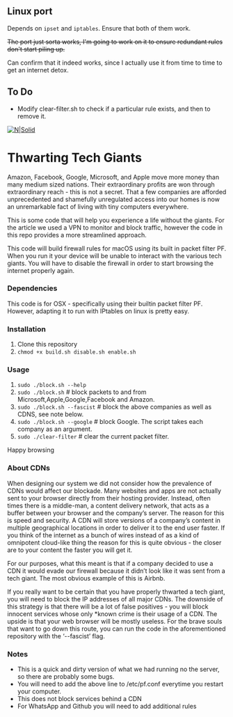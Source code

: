 ## Linux port

Depends on `ipset` and `iptables`. Ensure that both of them work. 

~~The port just sorta works, I'm going to work on it to ensure redundant rules don't start piling up.~~

Can confirm that it indeed works, since I actually use it from time to time to get an internet detox.

## To Do

- Modify clear-filter.sh to check if a particular rule exists, and then to remove it.


[![N|Solid](https://i.kinja-img.com/gawker-media/image/upload/c_fill,fl_progressive,g_center,h_180,q_80,w_320/rdxcnz0ban3vivfm8ect.png)]()
# Thwarting Tech Giants
Amazon, Facebook, Google, Microsoft, and Apple move more money than many medium sized nations. Their extraordinary profits are won through extraordinary reach - this is not a secret. That a few companies are afforded unprecedented and shamefully unregulated access into our homes is now an unremarkable fact of living with tiny computers everywhere.  

This is some code that will help you experience a life without the giants. For the article we used a VPN to monitor and block traffic, however the code in this repo provides a more streamlined approach. 

This code will build firewall rules for macOS using its built in packet filter PF. When you run it your device will be unable to interact with the various tech giants.  You will have to disable the firewall in order to start browsing the internet properly again.
### Dependencies 
This code is for OSX - specifically using their builtin packet filter PF. However, adapting it to run with IPtables on linux is pretty easy. 
### Installation
1. Clone this repository 
1. `chmod +x build.sh disable.sh enable.sh`
### Usage
1. `sudo ./block.sh --help`  
1. `sudo ./block.sh` # block packets to and from Microsoft,Apple,Google,Facebook and Amazon.
1. `sudo ./block.sh --fascist` # block the above companies as well as CDNS, see note below.
1. `sudo ./block.sh --google`  # block Google.  The script takes each company as an argument.
1. `sudo ./clear-filter` # clear the current packet filter.


Happy browsing

###  About CDNs

When designing our system we did not consider how the prevalence of CDNs would affect our blockade.  Many websites and apps are not actually sent to your browser directly from their hosting provider. Instead, often times there is a middle-man, a content delivery network, that acts as a buffer between your browser and the company’s server. The reason for this is speed and security.  A CDN will store versions of a company’s content in multiple geographical locations in order to deliver it to the end user faster.  If you think of the internet as a bunch of wires instead of as a kind of omnipotent cloud-like thing the reason for this is quite obvious - the closer are to your content the faster you will get it.

For our purposes, what this meant is that if a company decided to use a CDN it would evade our firewall because it didn’t look like it was sent from a tech giant.  The most obvious example of this is Airbnb.

If you really want to be certain that you have properly thwarted a tech giant, you will need to block the IP addresses of all major CDNs.  The downside of this strategy is that there will be a lot of false positives - you will block innocent services whose only *known crime is their usage of a CDN. The upside is that your web browser will be mostly useless. For the brave souls that want to go down this route, you can run the code in the aforementioned repository with the ‘--fascist’ flag. 

### Notes 
- This is a quick and dirty version of what we had running no the server, so there are probably some bugs. 
- You will need to add the above line to /etc/pf.conf everytime you restart your computer. 
- This does not block services behind a CDN
- For WhatsApp and Github you will need to add additional rules

